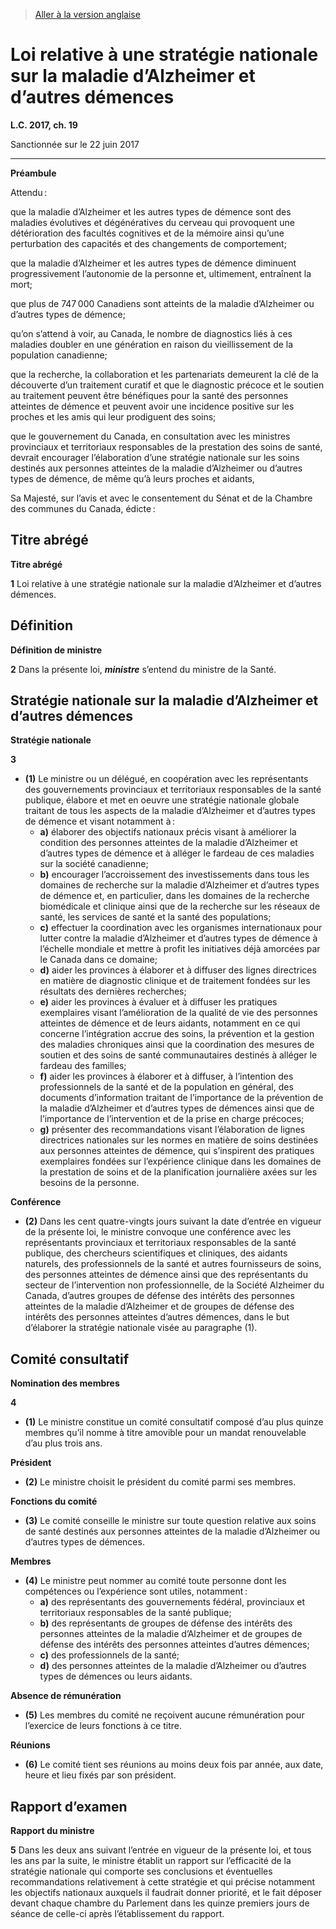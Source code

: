 > [Aller à la version anglaise](/en/Acts/Statutes%20of%20Canada/2017/c.%2019.md)

# Loi relative à une stratégie nationale sur la maladie d’Alzheimer et d’autres démences

**L.C. 2017, ch. 19**


Sanctionnée sur le 22 juin 2017

----------




**Préambule**

Attendu :

que la maladie d’Alzheimer et les autres types de démence sont des maladies évolutives et dégénératives du cerveau qui provoquent une détérioration des facultés cognitives et de la mémoire ainsi qu’une perturbation des capacités et des changements de comportement;

que la maladie d’Alzheimer et les autres types de démence diminuent progressivement l’autonomie de la personne et, ultimement, entraînent la mort;

que plus de 747 000 Canadiens sont atteints de la maladie d’Alzheimer ou d’autres types de démence;

qu’on s’attend à voir, au Canada, le nombre de diagnostics liés à ces maladies doubler en une génération en raison du vieillissement de la population canadienne;

que la recherche, la collaboration et les partenariats demeurent la clé de la découverte d’un traitement curatif et que le diagnostic précoce et le soutien au traitement peuvent être bénéfiques pour la santé des personnes atteintes de démence et peuvent avoir une incidence positive sur les proches et les amis qui leur prodiguent des soins;

que le gouvernement du Canada, en consultation avec les ministres provinciaux et territoriaux responsables de la prestation des soins de santé, devrait encourager l’élaboration d’une stratégie nationale sur les soins destinés aux personnes atteintes de la maladie d’Alzheimer ou d’autres types de démence, de même qu’à leurs proches et aidants,



Sa Majesté, sur l’avis et avec le consentement du Sénat et de la Chambre des communes du Canada, édicte :






## Titre abrégé



**Titre abrégé**

**1** Loi relative à une stratégie nationale sur la maladie d’Alzheimer et d’autres démences.




## Définition



**Définition de ministre**

**2** Dans la présente loi, ***ministre*** s’entend du ministre de la Santé.




## Stratégie nationale sur la maladie d’Alzheimer et d’autres démences



**Stratégie nationale**

**3** 

- **(1)** Le ministre ou un délégué, en coopération avec les représentants des gouvernements provinciaux et territoriaux responsables de la santé publique, élabore et met en oeuvre une stratégie nationale globale traitant de tous les aspects de la maladie d’Alzheimer et d’autres types de démence et visant notamment à :
	- **a)** élaborer des objectifs nationaux précis visant à améliorer la condition des personnes atteintes de la maladie d’Alzheimer et d’autres types de démence et à alléger le fardeau de ces maladies sur la société canadienne;
	- **b)** encourager l’accroissement des investissements dans tous les domaines de recherche sur la maladie d’Alzheimer et d’autres types de démence et, en particulier, dans les domaines de la recherche biomédicale et clinique ainsi que de la recherche sur les réseaux de santé, les services de santé et la santé des populations;
	- **c)** effectuer la coordination avec les organismes internationaux pour lutter contre la maladie d’Alzheimer et d’autres types de démence à l’échelle mondiale et mettre à profit les initiatives déjà amorcées par le Canada dans ce domaine;
	- **d)** aider les provinces à élaborer et à diffuser des lignes directrices en matière de diagnostic clinique et de traitement fondées sur les résultats des dernières recherches;
	- **e)** aider les provinces à évaluer et à diffuser les pratiques exemplaires visant l’amélioration de la qualité de vie des personnes atteintes de démence et de leurs aidants, notamment en ce qui concerne l’intégration accrue des soins, la prévention et la gestion des maladies chroniques ainsi que la coordination des mesures de soutien et des soins de santé communautaires destinés à alléger le fardeau des familles;
	- **f)** aider les provinces à élaborer et à diffuser, à l’intention des professionnels de la santé et de la population en général, des documents d’information traitant de l’importance de la prévention de la maladie d’Alzheimer et d’autres types de démences ainsi que de l’importance de l’intervention et de la prise en charge précoces;
	- **g)** présenter des recommandations visant l’élaboration de lignes directrices nationales sur les normes en matière de soins destinées aux personnes atteintes de démence, qui s’inspirent des pratiques exemplaires fondées sur l’expérience clinique dans les domaines de la prestation de soins et de la planification journalière axées sur les besoins de la personne.

**Conférence**

- **(2)** Dans les cent quatre-vingts jours suivant la date d’entrée en vigueur de la présente loi, le ministre convoque une conférence avec les représentants provinciaux et territoriaux responsables de la santé publique, des chercheurs scientifiques et cliniques, des aidants naturels, des professionnels de la santé et autres fournisseurs de soins, des personnes atteintes de démence ainsi que des représentants du secteur de l’intervention non professionnelle, de la Société Alzheimer du Canada, d’autres groupes de défense des intérêts des personnes atteintes de la maladie d’Alzheimer et de groupes de défense des intérêts des personnes atteintes d’autres démences, dans le but d’élaborer la stratégie nationale visée au paragraphe (1).




## Comité consultatif



**Nomination des membres**

**4** 

- **(1)** Le ministre constitue un comité consultatif composé d’au plus quinze membres qu’il nomme à titre amovible pour un mandat renouvelable d’au plus trois ans.

**Président**

- **(2)** Le ministre choisit le président du comité parmi ses membres.

**Fonctions du comité**

- **(3)** Le comité conseille le ministre sur toute question relative aux soins de santé destinés aux personnes atteintes de la maladie d’Alzheimer ou d’autres types de démences.

**Membres**

- **(4)** Le ministre peut nommer au comité toute personne dont les compétences ou l’expérience sont utiles, notamment :
	- **a)** des représentants des gouvernements fédéral, provinciaux et territoriaux responsables de la santé publique;
	- **b)** des représentants de groupes de défense des intérêts des personnes atteintes de la maladie d’Alzheimer et de groupes de défense des intérêts des personnes atteintes d’autres démences;
	- **c)** des professionnels de la santé;
	- **d)** des personnes atteintes de la maladie d’Alzheimer ou d’autres types de démences ou leurs aidants.

**Absence de rémunération**

- **(5)** Les membres du comité ne reçoivent aucune rémunération pour l’exercice de leurs fonctions à ce titre.

**Réunions**

- **(6)** Le comité tient ses réunions au moins deux fois par année, aux date, heure et lieu fixés par son président.




## Rapport d’examen



**Rapport du ministre**

**5** Dans les deux ans suivant l’entrée en vigueur de la présente loi, et tous les ans par la suite, le ministre établit un rapport sur l’efficacité de la stratégie nationale qui comporte ses conclusions et éventuelles recommandations relativement à cette stratégie et qui précise notamment les objectifs nationaux auxquels il faudrait donner priorité, et le fait déposer devant chaque chambre du Parlement dans les quinze premiers jours de séance de celle-ci après l’établissement du rapport.


